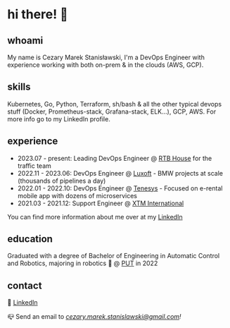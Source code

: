 # hi there! 👋

## whoami

My name is Cezary Marek Stanisławski, I'm a DevOps Engineer with experience working with both on-prem & in the clouds (AWS, GCP).

## skills

Kubernetes, Go, Python, Terraform, sh/bash & all the other typical devops stuff (Docker, Prometheus-stack, Grafana-stack, ELK...), GCP, AWS. For more info go to my LinkedIn profile.

## experience

- 2023.07 - present: Leading DevOps Engineer @ [RTB House](https://www.rtbhouse.com/) for the traffic team
- 2022.11 - 2023.06: DevOps Engineer @ [Luxoft](https://www.linkedin.com/company/luxoft/) - BMW projects at scale (thousands of pipelines a day)
- 2022.01 - 2022.10: DevOps Engineer @ [Tenesys](https://tenesys.io/en/home/) - Focused on e-rental mobile app with dozens of microservices
- 2021.03 - 2021.12: Support Engineer @ [XTM International](https://www.linkedin.com/company/xtm-international/)

You can find more information about me over at my [LinkedIn](https://www.linkedin.com/in/cezary-m-stanislawski)

## education

Graduated with a degree of Bachelor of Engineering in Automatic Control and Robotics, majoring in robotics 🦾 @ [PUT](https://creef.put.poznan.pl/en) in 2022

## contact

🤝 [LinkedIn](https://www.linkedin.com/in/cezary-m-stanislawski)

📪 Send an email to *<cezary.marek.stanislawski@gmail.com>!*
